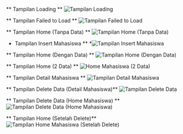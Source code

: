 ** Tampilan Loading **
![Tampilan Loading](https://github.com/user-attachments/assets/26fb8002-dc8c-45b3-893e-90b38679350f)

** Tampilan Failed to Load **
![Tampilan Failed to Load](https://github.com/user-attachments/assets/1adda45e-0b29-4b80-af52-acef7b5c5a19)

** Tampilan Home (Tanpa Data) **
![Tampilan Home (Tanpa Data)](https://github.com/user-attachments/assets/876d7ea2-e217-4c49-b842-c540b89ed89e)

* Tampilan Insert Mahasiswa **
*![Tampilan Insert Mahasiswa](https://github.com/user-attachments/assets/d4b4c832-bc0e-4959-b5c7-1c70372cf932)

** Tampilan Home (Dengan Data) **
![Tampilan Home (Dengan Data)](https://github.com/user-attachments/assets/469edd36-bf6f-470f-b2e0-99cd01acf231)

** Tampilan Home (2 Data) **
![Home Mahasiswa (2 Data)](https://github.com/user-attachments/assets/9a544496-fcd4-454f-85f4-e025c51c3423)

** Tampilan Detail Mahasiswa **
![Tampilan Detail Mahasiswa](https://github.com/user-attachments/assets/369ba69a-9c1c-4ad0-bb59-8e1ba89d7783)

** Tampilan Delete Data (Detail Mahasiswa)**
![Tampilan Delete Data](https://github.com/user-attachments/assets/248b0df2-5b13-47fb-bc0e-1778b53a91b2)

** Tampilan Delete Data (Home Mahasiswa) **
![Tampilan Delete Data (Home Mahasiswa)](https://github.com/user-attachments/assets/a00de7cb-34c6-49d0-91f7-6bf2c32bb9ff)

** Tampilan Home (Setelah Delete)**
![Tampilan Home Mahasiswa (Setelah Delete)](https://github.com/user-attachments/assets/25ef9290-e9db-48fd-b396-016ceb7587e0)
